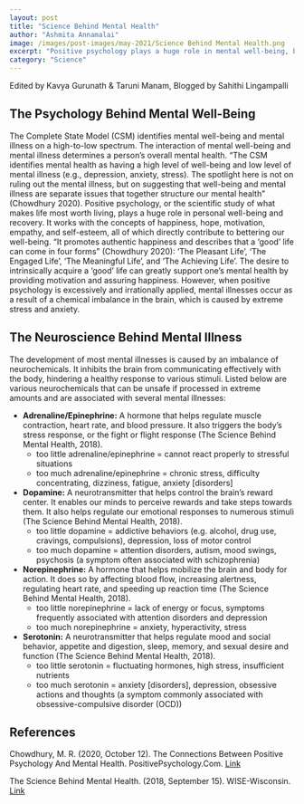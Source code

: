 ```yaml
---
layout: post
title: "Science Behind Mental Health"
author: "Ashmita Annamalai"
image: /images/post-images/may-2021/Science Behind Mental Health.png
excerpt: "Positive psychology plays a huge role in mental well-being, but an extremity of it can cause an imbalance of neurochemicals."
category: "Science"
---
```


Edited by Kavya Gurunath & Taruni Manam, Blogged by Sahithi Lingampalli

## The Psychology Behind Mental Well-Being
The Complete State Model (CSM) identifies mental well-being and mental illness on a high-to-low spectrum. The interaction of mental well-being and mental illness determines a person’s overall mental health. “The CSM identifies mental health as having a high level of well-being and low level of mental illness (e.g., depression, anxiety, stress). The spotlight here is not on ruling out the mental illness, but on suggesting that well-being and mental illness are separate issues that together structure our mental health” (Chowdhury 2020). Positive psychology, or the scientific study of what makes life most worth living, plays a huge role in personal well-being and recovery. It works with the concepts of happiness, hope, motivation, empathy, and self-esteem, all of which directly contribute to bettering our well-being. “It promotes authentic happiness and describes that a ‘good’ life can come in four forms” (Chowdhury 2020): ‘The Pleasant Life’, ‘The Engaged Life’, ‘The Meaningful Life’, and ‘The Achieving Life’. The desire to intrinsically acquire a ‘good’ life can greatly support one’s mental health by providing motivation and assuring happiness. However, when positive psychology is excessively and irrationally applied, mental illnesses occur as a result of a chemical imbalance in the brain, which is caused by extreme stress and anxiety. 

## The Neuroscience Behind Mental Illness
The development of most mental illnesses is caused by an imbalance of neurochemicals. It inhibits the brain from communicating effectively with the body, hindering a healthy response to various stimuli. Listed below are various neurochemicals that can be unsafe if processed in extreme amounts and are associated with several mental illnesses:

* **Adrenaline/Epinephrine:** A hormone that helps regulate muscle contraction, heart rate, and blood pressure. It also triggers the body’s stress response, or the fight or flight response (The Science Behind Mental Health, 2018). 
  - too little adrenaline/epinephrine = cannot react properly to stressful situations
  - too much adrenaline/epinephrine = chronic stress, difficulty concentrating, dizziness, fatigue, anxiety [disorders]
* **Dopamine:** A neurotransmitter that helps control the brain’s reward center. It enables our minds to perceive rewards and take steps towards them. It also helps regulate our emotional responses to numerous stimuli (The Science Behind Mental Health, 2018).
  - too little dopamine = addictive behaviors (e.g. alcohol, drug use, cravings, compulsions), depression, loss of motor control
  - too much dopamine = attention disorders, autism, mood swings, psychosis (a symptom often associated with schizophrenia)
* **Norepinephrine:** A hormone that helps mobilize the brain and body for action. It does so by affecting blood flow, increasing alertness, regulating heart rate, and speeding up reaction time (The Science Behind Mental Health, 2018). 
  - too little norepinephrine = lack of energy or focus, symptoms frequently associated with attention disorders and depression
  - too much norepinephrine = anxiety, hyperactivity, stress  
* **Serotonin:** A neurotransmitter that helps regulate mood and social behavior, appetite and digestion, sleep, memory, and sexual desire and function (The Science Behind Mental Health, 2018). 
  - too little serotonin =  fluctuating hormones, high stress, insufficient nutrients 
  - too much serotonin = anxiety [disorders], depression, obsessive actions and thoughts (a symptom commonly associated with obsessive-compulsive disorder (OCD))

## References 
Chowdhury, M. R. (2020, October 12). The Connections Between Positive Psychology And Mental Health. PositivePsychology.Com. [Link](https://positivepsychology.com/positive-psychology-and-mental-health/)

The Science Behind Mental Health. (2018, September 15). WISE-Wisconsin. [Link](https://wisewisconsin.org/blog/the-science-behind-mental-health/)